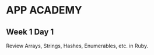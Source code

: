 APP ACADEMY 
===========

Week 1 Day 1 
------------

Review Arrays, Strings, Hashes, Enumerables, etc. in Ruby.
